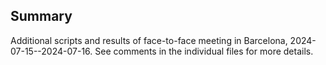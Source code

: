 ## Summary

Additional scripts and results of face-to-face meeting in Barcelona,
2024-07-15--2024-07-16. See comments in the individual files for more
details.
